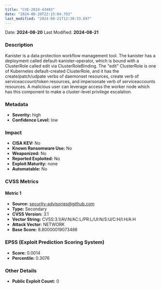 ```yaml
---
title: "CVE-2024-43403"
date: "2024-08-20T22:15:04.703"
last_modified: "2024-08-21T12:30:33.697"
---
```


Date: **2024-08-20** Last Modified: **2024-08-21**

### Description  
Kanister is a data protection workflow management tool. The kanister has a deployment called default-kanister-operator, which is bound with a ClusterRole called edit via ClusterRoleBinding. The "edit" ClusterRole is one of Kubernetes default-created ClusterRole, and it has the create/patch/udpate verbs of daemonset resources, create verb of serviceaccount/token resources, and impersonate verb of serviceaccounts resources. A malicious user can leverage access the worker node which has this component to make a cluster-level privilege escalation.

### Metadata  
- **Severity:** high
- **Confidence Level:** low

### Impact  
- **CISA KEV:** No
- **Known Ransomware Use:** No
- **Weaponized:** No
- **Reported Exploited:** No
- **Exploit Maturity:** none
- **Automatable:** No

### CVSS Metrics  

#### Metric 1
- **Source:** security-advisories@github.com
- **Type:** Secondary
- **CVSS Version:** 3.1
- **Vector String:** CVSS:3.1/AV:N/AC:L/PR:L/UI:N/S:U/C:H/I:H/A:H
- **Attack Vector:** NETWORK
- **Base Score:** 8.80000019073486


### EPSS (Exploit Prediction Scoring System)  
- **Score:** 0.0014
- **Percentile:** 0.3076

### Other Details  
- **Public Exploit Count:** 0

